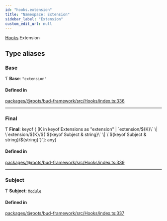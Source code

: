 ```yaml
---
id: "hooks.extension"
title: "Namespace: Extension"
sidebar_label: "Extension"
custom_edit_url: null
---
```


[Hooks](hooks.md).Extension

## Type aliases

### Base

Ƭ **Base**: ``"extension"``

#### Defined in

[packages/@roots/bud-framework/src/Hooks/index.ts:336](https://github.com/roots/bud/blob/7200ac65/packages/@roots/bud-framework/src/Hooks/index.ts#L336)

___

### Final

Ƭ **Final**: keyof { [K in keyof Extensions as "extension" \| \`extension/${K}\` \| \`extension/${K}/${\`${keyof Subject & string}\` \| \`${keyof Subject & string}/${string}\`}\`]: any}

#### Defined in

[packages/@roots/bud-framework/src/Hooks/index.ts:339](https://github.com/roots/bud/blob/7200ac65/packages/@roots/bud-framework/src/Hooks/index.ts#L339)

___

### Subject

Ƭ **Subject**: [`Module`](../interfaces/module.md)

#### Defined in

[packages/@roots/bud-framework/src/Hooks/index.ts:337](https://github.com/roots/bud/blob/7200ac65/packages/@roots/bud-framework/src/Hooks/index.ts#L337)
